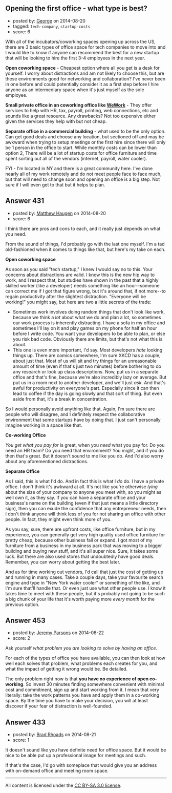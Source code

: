 ## Opening the first office - what type is best?

- posted by: [George](https://stackexchange.com/users/3516499/george) on 2014-08-20
- tagged: `tech-company`, `startup-costs`
- score: 6

<p>With all of the incubators/coworking spaces opening up across the US, there are 3 basic types of office space for tech companies to move into and I would like to know if anyone can recommend the best for a new startup that will be looking to hire the first 3-4 employees in the next year.</p>

<p><strong>Open coworking space</strong> - Cheapest option where all you get is a desk for yourself.  I worry about distractions and am not likely to choose this, but are these environments good for networking and collaboration? I've never been in one before and could potentially consider it as a first step before I hire anyone as an intermediary space when it's just myself as the sole employee.</p>

<p><strong>Small private office in an coworking office like <a href="https://www.wework.com/location/bryant-park/">WeWork</a></strong> - They offer services to help with HR, tax, payroll, printing, web connections, etc and sounds like a great resource.  Any drawbacks?  Not too expensive either given the services they help with but not cheap.</p>

<p><strong>Separate office in a commercial building</strong> - what used to be the only option.  Can get good deals and choose any location, but sectioned off and may be awkward when trying to setup meetings or the first hire since there will only be 1 person in the office to start.  While monthly costs can be lower than option 2, There will be a lot of startup costs for office furniture and time spent sorting out all of the vendors (internet, payroll, water cooler).</p>

<p>FYI - I'm located in NY and there is a great community here.  I've done nearly all of my work remotely and do not meet people face to face much, but that will need to change soon and opening an office is a big step.  Not sure if I will even get to that but it helps to plan.</p>



## Answer 431

- posted by: [Matthew Haugen](https://stackexchange.com/users/1325646/matthew-haugen) on 2014-08-20
- score: 6

<p>I think there are pros and cons to each, and it really just depends on what you need.</p>

<p>From the sound of things, I'd probably go with the last one myself. I'm a tad old-fashioned when it comes to things like that, but here's my take on each.</p>

<p><strong>Open coworking space</strong></p>

<p>As soon as you said "tech startup," I knew I would say no to this. Your concerns about distractions are valid. I know this is the new hip way to work, and I respect that, but studies have shown in the past that a highly skilled worker (like a developer) needs something like an hour--someone can correct me if I got that figure wrong, but it's around that, if not more--to regain productivity after the slightest distraction. "Everyone will be working!" you might say, but here are two a little secrets of the trade:</p>

<ul>
<li>Sometimes work involves doing random things that don't look like work, because we think a <em>lot</em> about what we do and plan a lot, so sometimes our work process is inherently distracting. I have a sofa in my office and sometimes I'll lay on it and play games on my phone for half an hour before I write code. You want your developers to be able to plan, or else you risk bad code. Obviously there are limits, but that's not what this is about.</li>
<li>This one is even more important, I'd say. Most developers <em>hate</em> looking things up. There are comics somewhere, I'm sure XKCD has a couple, about just that. Most of us will sit and try things for an unreasonable amount of time (even if that's just two minutes) before bothering to do any research or look up class descriptions. Now, put us in a separate office and that's fine, because we're also incredibly lazy on average. But put us in a room next to another developer, and we'll just <em>ask</em>. And that's awful for productivity on everyone's part. Especially since it can then lead to coffee if the day is going slowly and that sort of thing. But even aside from that, it's a break in concentration.</li>
</ul>

<p>So I would personally avoid anything like that. Again, I'm sure there are people who will disagree, and I definitely respect the collaborative environment that some startups have by doing that. I just can't personally imagine working in a space like that.</p>

<p><strong>Co-working Office</strong></p>

<p><em>You get what you pay for</em> is great, when you <em>need</em> what you pay for. Do you need an HR team? Do you need that environment? You might, and if you do then that's great. But it doesn't sound to me like you do. And I'd also worry about any aforementioned distractions.</p>

<p><strong>Separate Office</strong></p>

<p>As I said, this is what I'd do. And in fact this is what I <em>do</em> do. I have a private office. I don't think it's awkward at all. It's not like you're otherwise <em>lying</em> about the size of your company to anyone you meet with, so you might as well own it, as they say. If you can have a separate office and your business's name on the building (even if that just means a little directory sign), then you can exude the confidence that any entrepreneur needs, then I don't think anyone will think less of you for not sharing an office with other people. In fact, they might even think more of you.</p>

<p>As you say, sure, there are upfront costs, like office furniture, but in my experience, you can generally get very high quality used office furniture for pretty cheap, because other business fail or expand. I got most of my furniture from a business in my business park that was moving to a bigger building and buying new stuff, and it's all super nice. Sure, it takes some luck. But there are also used stores that undoubtedly have good deals. Remember, you can worry about getting the best later.</p>

<p>And as for time working out vendors, I'd call that just the cost of getting up and running in many cases. Take a couple days, take your favourite search engine and type in "New York water cooler" or something of the like, and I'm sure that'll handle that. Or even just use what other people use. I know it takes time to meet with these people, but it's probably not going to be such a big chunk of your life that it's worth paying more <em>every month</em> for the previous option.</p>



## Answer 453

- posted by: [Jeremy Parsons](https://stackexchange.com/users/497810/jeremy-parsons) on 2014-08-22
- score: 2

<p>Ask yourself <em>what problem you are looking to solve by having an office</em>.</p>

<p>For each of the types of office you have available, you can then look at how well each solves that problem, what problems each creates for you, and what the impact of getting it wrong would be. Be detailed. </p>

<p>The only problem right now is that <strong>you have no experience of open co-working</strong>. So invest 30 minutes finding somewhere convenient with minimal cost and commitment, sign up and start working from it. I mean that very literally: take the work patterns you have and apply them in a co-working space. By the time you have to make your decision, you will at least discover if your fear of distraction is well-founded.</p>



## Answer 433

- posted by: [Brad Rhoads](https://stackexchange.com/users/42121/brad-rhoads) on 2014-08-21
- score: 1

<p>It doesn't sound like you have definite need for office space. But it would be nice to be able put up a professional image for meetings and such.</p>

<p>If that's the case, I'd go with someplace that would give you an address with on-demand office and meeting room space.</p>




---

All content is licensed under the [CC BY-SA 3.0 license](https://creativecommons.org/licenses/by-sa/3.0/).

